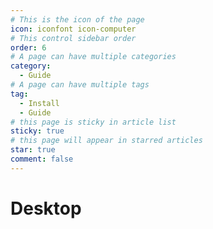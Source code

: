 ```yaml
---
# This is the icon of the page
icon: iconfont icon-computer
# This control sidebar order
order: 6
# A page can have multiple categories
category:
  - Guide
# A page can have multiple tags
tag:
  - Install
  - Guide
# this page is sticky in article list
sticky: true
# this page will appear in starred articles
star: true
comment: false
---
```


# Desktop

<NaiveClient>
<Desktop />
</NaiveClient>

<script setup lang="ts">
import Desktop from "@Desktop";
</script>
